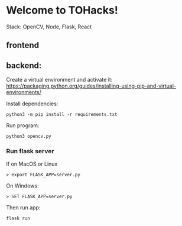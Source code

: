 # Welcome to TOHacks!
Stack: OpenCV, Node, Flask, React

## frontend

## backend:
Create a virtual environment and activate it: https://packaging.python.org/guides/installing-using-pip-and-virtual-environments/

Install dependencies:
```
python3 -m pip install -r requirements.txt
```

Run program:
```
python3 opencv.py
```

### Run flask server
If on MacOS or Linux
```
> export FLASK_APP=server.py
```
On Windows:
```
> SET FLASK_APP=server.py
```

Then run app:
```
flask run
```
